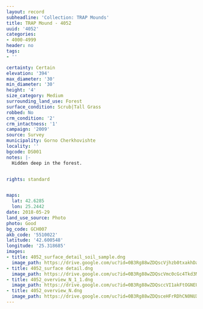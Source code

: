 ```yaml
---
layout: record
subheadline: 'Collection: TRAP Mounds'
title: TRAP Mound - 4052
uuid: '4052'
categories:
- 4000-4999
header: no
tags:
- ''

certainty: Certain
elevation: '394'
max_diameter: '30'
min_diameter: '30'
height: '4'
size_category: Medium
surrounding_land_use: Forest
surface_condition: Scrub|Tall Grass
robbed: No
crm_condition: '2'
crm_intactness: '1'
campaign: '2009'
source: Survey
municipality: Gorno Cherkhovishte
locality: ''
bgcode: DS001
notes: |-
  Hidden deep in the forest.


rights: standard


maps:
  lat: 42.6285
  lon: 25.2442
date: 2018-05-29
land_use_source: Photo
photo: Good
bg_code: GCH007
akb_code: '5510022'
latitude: '42.600548'
longitude: '25.318685'
images:
- title: 4052_surface_detail_soil_sample.dng
  image_path: https://drive.google.com/uc?id=0B3Rg88wZDQscVjhzb0txakhDa1U
- title: 4052_surface detail.dng
  image_path: https://drive.google.com/uc?id=0B3Rg88wZDQscVmc0cGc4Tkd3MDQ
- title: 4052_overview_N_1_1.dng
  image_path: https://drive.google.com/uc?id=0B3Rg88wZDQsccVI1akFtOGNEU1k
- title: 4052_overview_N.dng
  image_path: https://drive.google.com/uc?id=0B3Rg88wZDQsceHFrRDhCN0NUX2M
---
```

